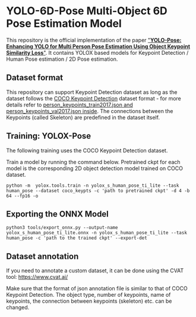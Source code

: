 # YOLO-6D-Pose Multi-Object 6D Pose Estimation Model
This repository is the official implementation of the paper ["**YOLO-Pose: Enhancing YOLO for Multi Person Pose Estimation Using Object
Keypoint Similarity Loss**"](https://arxiv.org/pdf/2204.06806.pdf). It contains YOLOX based models for Keypoint Detection / Human Pose estimation / 2D Pose estimation.

## Dataset format
This repository can support Keypoint Detection dataset as long as the dataset follows the [COCO Keypoint Detection](https://cocodataset.org/#keypoints-2017) dataset format - for more details refer to [person_keypoints_train2017.json and person_keypoints_val2017.json inside](http://images.cocodataset.org/annotations/annotations_trainval2017.zip). The connections between the Keypoints (called Skeleton) are predefined in the dataset itself. 

## **Training: YOLOX-Pose**
The following training uses the COCO Keypoint Detection dataset. 

Train a model by running the command below. Pretrained ckpt for each model is the corresponding 2D object detection model trained on COCO dataset.

```
python -m  yolox.tools.train -n yolox_s_human_pose_ti_lite --task human_pose --dataset coco_keypts -c 'path to pretrained ckpt' -d 4 -b 64 --fp16 -o 
```

## **Exporting the ONNX Model**

```
python3 tools/export_onnx.py --output-name yolox_s_human_pose_ti_lite.onnx -n yolox_s_human_pose_ti_lite --task human_pose -c 'path to the trained ckpt' --export-det
```

## Dataset annotation
If you need to annotate a custom dataset, it can be done using the CVAT tool: https://www.cvat.ai/

Make sure that the format of json annotation file is similar to that of COCO Keypoint Detection. The object type, number of keypoints, name of keypoints, the connection between keypoints (skeleton) etc. can be changed. 

